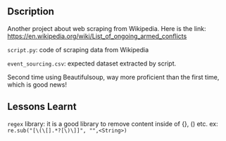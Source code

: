 ## Dscription
Another project about web scraping from Wikipedia. Here is the link: https://en.wikipedia.org/wiki/List_of_ongoing_armed_conflicts

`script.py`: code of scraping data from Wikipedia

`event_sourcing.csv`: expected dataset extracted by script. 

Second time using Beautifulsoup, way more proficient than the first time, which is good news!

## Lessons Learnt
`regex` library: it is a good library to remove content inside of {}, () etc. ex: `re.sub("[\(\[].*?[\)\]]", "",<String>)`
